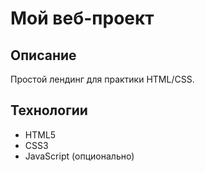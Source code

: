 # Мой веб-проект

## Описание
Простой лендинг для практики HTML/CSS.

## Технологии
- HTML5
- CSS3
- JavaScript (опционально)

